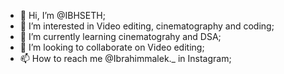 - 👋 Hi, I’m @IBHSETH;
- 👀 I’m interested in Video editing, cinematography and coding;
- 🌱 I’m currently learning cinematograhy and DSA;
- 💞️ I’m looking to collaborate on Video editing;
- 📫 How to reach me @Ibrahimmalek._ in Instagram;

<!---
IBHSETH/IBHSETH is a ✨ special ✨ repository because its `README.md` (this file) appears on your GitHub profile.
You can click the Preview link to take a look at your changes.
--->

